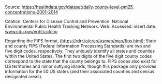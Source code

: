 Source: https://healthdata.gov/dataset/daily-county-level-pm25-concentrations-2001-2014

Citation: Centers for Disease Control and Prevention. National Environmental Public Health Tracking Network. Web. Accessed: insert date. www.cdc.gov/ephtracking

Regarding the FIPS format, (https://rdrr.io/cran/usmap/man/fips.html):
State and county FIPS (Federal Information Processing Standards) are two and five digit codes, respectively. They uniquely identify all states and counties within the United States. The first two digits of the five digit county codes correspond to the state that the county belongs to. FIPS codes also exist for US territories and minor outlying islands, though this package only provides information for the 50 US states (and their associated counties and census designated areas).
